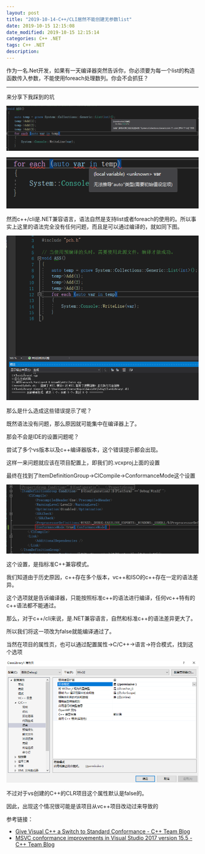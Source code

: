 ```yaml
---
layout: post
title: "2019-10-14-C++/CLI居然不能创建无参数list"
date: 2019-10-15 12:15:08
date_modified: 2019-10-15 12:15:14
categories: C++ .NET
tags: C++ .NET
description: 
---
```


作为一名.Net开发，如果有一天编译器突然告诉你，你必须要为每一个list的构造函数传入参数，不能使用foreach处理数列。你会不会抓狂？

-----

来分享下我踩到的坑

![1571120993580](../media/1571120993580.png)

![1571121036671](../media/1571121036671.png)

然而c++/cli是.NET兼容语言，语法自然是支持list或者foreach的使用的。所以事实上这里的语法完全没有任何问题，而且是可以通过编译的，就如同下图。

![1571121163700](../media/1571121163700.png)

那么是什么造成这些错误提示了呢？

既然语法没有问题，那么原因就可能集中在编译器上了。

那会不会是IDE的设置问题呢？

尝试了多个vs版本以及c++编译器版本，这个错误提示都会出现。

这样一来问题就应该在项目配置上，即我们的.vcxproj上面的设置

最终在找到了ItemDefinitionGroup->ClCompile->ConformanceMode这个设置

![1571121596884](../media/1571121596884.png)

这个设置，是指标准C++兼容模式。

我们知道由于历史原因，c++存在多个版本，vc++和ISO的c++存在一定的语法差异。

这个选项就是告诉编译器，只能按照标准c++的语法进行编译，任何vc++特有的c++语法都不能通过。

那么，对于c++/cli来说，是.NET兼容语言，自然和标准c++的语法差异更大了。

所以我们将这一项改为false就能编译通过了。

当然在项目的属性页，也可以通过配置属性->C/C++->语言->符合模式，找到这个选项

![1571123394958](../media/1571123394958.png)

不过对于vs创建的C++的CLR项目这个属性默认是false的。

因此，出现这个情况很可能是该项目从vc++项目改动过来导致的

参考链接：

- [Give Visual C++ a Switch to Standard Conformance - C++ Team Blog](https://devblogs.microsoft.com/cppblog/permissive-switch/)
- [MSVC conformance improvements in Visual Studio 2017 version 15.5 - C++ Team Blog](https://devblogs.microsoft.com/cppblog/msvc-conformance-improvements-in-visual-studio-2017-version-15-5/)



